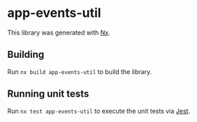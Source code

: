 # app-events-util

This library was generated with [Nx](https://nx.dev).

## Building

Run `nx build app-events-util` to build the library.

## Running unit tests

Run `nx test app-events-util` to execute the unit tests via [Jest](https://jestjs.io).
